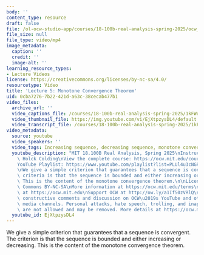 ```yaml
---
body: ''
content_type: resource
draft: false
file: /ol-ocw-studio-app/courses/18-100b-real-analysis-spring-2025/ocw_18100b-lec05-2025feb20_360p_16_9.mp4
file_size: null
file_type: video/mp4
image_metadata:
  caption: ''
  credit: ''
  image-alt: ''
learning_resource_types:
- Lecture Videos
license: https://creativecommons.org/licenses/by-nc-sa/4.0/
resourcetype: Video
title: 'Lecture 5: Monotone Convergence Theorem'
uid: 0cba7276-7b22-421d-a63c-38cecab477b1
video_files:
  archive_url: ''
  video_captions_file: /courses/18-100b-real-analysis-spring-2025/1kFWo6GOb90PQAuy5lBt8GqLaNXaMU7tO_transcript.webvtt
  video_thumbnail_file: https://img.youtube.com/vi/EjXtpzysDL4/default.jpg
  video_transcript_file: /courses/18-100b-real-analysis-spring-2025/1kFWo6GOb90PQAuy5lBt8GqLaNXaMU7tO_transcript.pdf
video_metadata:
  source: youtube
  video_speakers: ''
  video_tags: Increasing sequence, decreasing sequence, monotone convergence theorem
  youtube_description: "MIT 18.100B Real Analysis, Spring 2025\nInstructor: Tobias\
    \ Holck Colding\nView the complete course: https://ocw.mit.edu/courses/18-100b-real-analysis-spring-2025/\n\
    YouTube Playlist: https://www.youtube.com/playlist?list=PLUl4u3cNGP62Ie7F_tTAhhXoX5_Cl8meG\n\
    \nWe give a simple criterion that guarantees that a sequence is convergent. The\
    \ criteria is that the sequence is bounded and either increasing or decreasing.\
    \ This is the content of the monotone convergence theorem.\n\nLicense: Creative\
    \ Commons BY-NC-SA\nMore information at https://ocw.mit.edu/terms\nMore courses\
    \ at https://ocw.mit.edu\nSupport OCW at http://ow.ly/a1If50zVRlQ\n\nWe encourage\
    \ constructive comments and discussion on OCW\u2019s YouTube and other social\
    \ media channels. Personal attacks, hate speech, trolling, and inappropriate comments\
    \ are not allowed and may be removed. More details at https://ocw.mit.edu/comments.\n"
  youtube_id: EjXtpzysDL4
---
```

We give a simple criterion that guarantees that a sequence is convergent. The criterion is that the sequence is bounded and either increasing or decreasing. This is the content of the monotone convergence theorem.